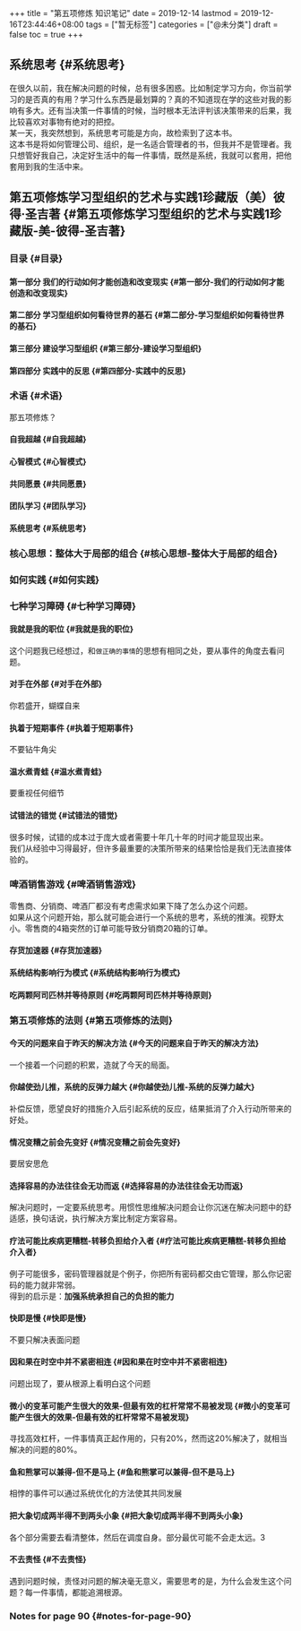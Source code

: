 +++
title = "第五项修炼 知识笔记"
date = 2019-12-14
lastmod = 2019-12-16T23:44:46+08:00
tags = ["暂无标签"]
categories = ["@未分类"]
draft = false
toc = true
+++

## 系统思考 {#系统思考}

在很久以前，我在解决问题的时候，总有很多困惑。比如制定学习方向，你当前学习的是否真的有用？学习什么东西是最划算的？真的不知道现在学的这些对我的影响有多大。还有当决策一件事情的时候，当时根本无法评判该决策带来的后果，我比较喜欢对事物有绝对的把控。<br />
某一天，我突然想到，系统思考可能是方向，故检索到了这本书。<br />
这本书是将如何管理公司、组织，是一名适合管理者的书，但我并不是管理者。我只想管好我自己，决定好生活中的每一件事情，既然是系统，我就可以套用，把他套用到我的生活中来。
<!--more-->


## 第五项修炼学习型组织的艺术与实践1珍藏版（美）彼得·圣吉著 {#第五项修炼学习型组织的艺术与实践1珍藏版-美-彼得-圣吉著}


### 目录 {#目录}


#### 第一部分 我们的行动如何才能创造和改变现实 {#第一部分-我们的行动如何才能创造和改变现实}


#### 第二部分 学习型组织如何看待世界的基石 {#第二部分-学习型组织如何看待世界的基石}


#### 第三部分 建设学习型组织 {#第三部分-建设学习型组织}


#### 第四部分 实践中的反思 {#第四部分-实践中的反思}


### 术语 {#术语}

那五项修炼？


#### 自我超越 {#自我超越}


#### 心智模式 {#心智模式}


#### 共同愿景 {#共同愿景}


#### 团队学习 {#团队学习}


#### 系统思考 {#系统思考}


### 核心思想：整体大于局部的组合 {#核心思想-整体大于局部的组合}


### 如何实践 {#如何实践}


### 七种学习障碍 {#七种学习障碍}


#### 我就是我的职位 {#我就是我的职位}

这个问题我已经想过，和`做正确的事情`的思想有相同之处，要从事件的角度去看问题。


#### 对手在外部 {#对手在外部}

你若盛开，蝴蝶自来


#### 执着于短期事件 {#执着于短期事件}

不要钻牛角尖


#### 温水煮青蛙 {#温水煮青蛙}

要重视任何细节


#### 试错法的错觉 {#试错法的错觉}

很多时候，试错的成本过于庞大或者需要十年几十年的时间才能显现出来。<br />
我们从经验中习得最好，但许多最重要的决策所带来的结果恰恰是我们无法直接体验的。


### 啤酒销售游戏 {#啤酒销售游戏}

零售商、分销商、啤酒厂都没有考虑需求如果下降了怎么办这个问题。<br />
如果从这个问题开始，那么就可能会进行一个系统的思考，系统的推演。视野太小。零售商的4箱突然的订单可能导致分销商20箱的订单。


#### 存货加速器 {#存货加速器}


#### 系统结构影响行为模式 {#系统结构影响行为模式}


#### 吃两颗阿司匹林并等待原则 {#吃两颗阿司匹林并等待原则}


### 第五项修炼的法则 {#第五项修炼的法则}


#### 今天的问题来自于昨天的解决方法 {#今天的问题来自于昨天的解决方法}

一个接着一个问题的积累，造就了今天的局面。


#### 你越使劲儿推，系统的反弹力越大 {#你越使劲儿推-系统的反弹力越大}

补偿反馈，愿望良好的措施介入后引起系统的反应，结果抵消了介入行动所带来的好处。


#### 情况变糟之前会先变好 {#情况变糟之前会先变好}

要居安思危


#### 选择容易的办法往往会无功而返 {#选择容易的办法往往会无功而返}

解决问题时，一定要系统思考。用惯性思维解决问题会让你沉迷在解决问题中的舒适感，换句话说，执行解决方案比制定方案容易。<br />


#### 疗法可能比疾病更糟糕-转移负担给介入者 {#疗法可能比疾病更糟糕-转移负担给介入者}

例子可能很多，密码管理器就是个例子，你把所有密码都交由它管理，那么你记密码的能力就非常弱。<br />
得到的启示是：**加强系统承担自己的负担的能力**


#### 快即是慢 {#快即是慢}

不要只解决表面问题


#### 因和果在时空中并不紧密相连 {#因和果在时空中并不紧密相连}

问题出现了，要从根源上看明白这个问题


#### 微小的变革可能产生很大的效果-但最有效的杠杆常常不易被发现 {#微小的变革可能产生很大的效果-但最有效的杠杆常常不易被发现}

寻找高效杠杆，一件事情真正起作用的，只有20%，然而这20%解决了，就相当解决的问题的80%。


#### 鱼和熊掌可以兼得-但不是马上 {#鱼和熊掌可以兼得-但不是马上}

相悖的事件可以通过系统优化的方法使其共同发展


#### 把大象切成两半得不到两头小象 {#把大象切成两半得不到两头小象}

各个部分需要去看清整体，然后在调度自身。部分最优可能不会走太远。3


#### 不去责怪 {#不去责怪}

遇到问题时候，责怪对问题的解决毫无意义，需要思考的是，为什么会发生这个问题？每一件事情，都能追溯根源。


### Notes for page 90 {#notes-for-page-90}
